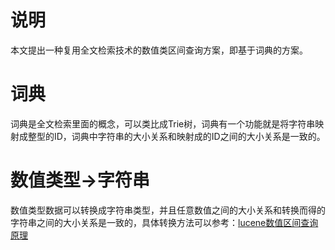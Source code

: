 # 说明

本文提出一种复用全文检索技术的数值类区间查询方案，即基于词典的方案。

# 词典

词典是全文检索里面的概念，可以类比成Trie树，词典有一个功能就是将字符串映射成整型的ID，词典中字符串的大小关系和映射成的ID之间的大小关系是一致的。

# 数值类型->字符串
数值类型数据可以转换成字符串类型，并且任意数值之间的大小关系和转换而得的字符串之间的大小关系是一致的，具体转换方法可以参考：[lucene数值区间查询原理](https://github.com/zzboy/lucene/blob/master/lucene%E6%95%B0%E5%80%BC%E5%8C%BA%E9%97%B4%E6%9F%A5%E8%AF%A2%E5%8E%9F%E7%90%86.md)

# 
